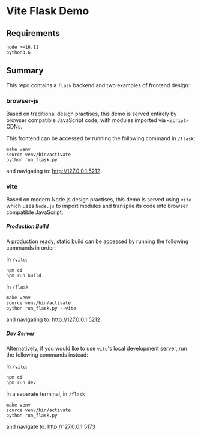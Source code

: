 # Vite Flask Demo


## Requirements

    node >=16.11
    python3.6

## Summary

This repo contains a `flask` backend and two examples of frontend design:

### browser-js

Based on traditional design practises, this demo is served entirely by browser compatible JavaScript code, with modules imported via `<script>` CDNs.

This frontend can be accessed by running the following command in `/flask`:

    make venv
    source venv/bin/activate
    python run_flask.py

and navigating to: http://127.0.0.1:5212

### vite

Based on modern Node.js design practises, this demo is served using `vite` which uses `Node.js` to import modules and transpile its code into browser compatible JavaScript.

##### Production Build

A production ready, static build can be accessed by running the following commands in order:

In `/vite`:

    npm ci
    npm run build

In `/flask`

    make venv
    source venv/bin/activate
    python run_flask.py --vite

and navigating to: http://127.0.0.1:5212

##### Dev Server

Alternatively, if you would lke to use `vite`'s local development server, run the following commands instead:

In `/vite`:

    npm ci
    npm run dev

In a seperate terminal, in `/flask`

    make venv
    source venv/bin/activate
    python run_flask.py

and navigate to: http://127.0.0.1:5173
